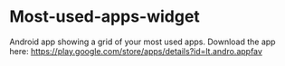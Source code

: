 Most-used-apps-widget
=====================

Android app showing a grid of your most used apps. Download the app here: https://play.google.com/store/apps/details?id=lt.andro.appfav
